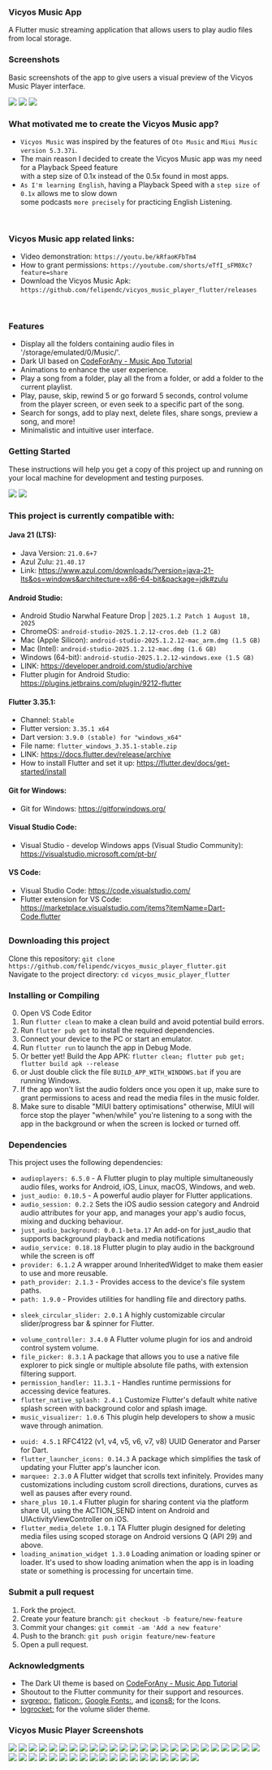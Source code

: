 ### Vicyos Music App

A Flutter music streaming application that allows users to play audio files from local storage.

### Screenshots

Basic screenshots of the app to give users a visual preview of the Vicyos Music Player interface.

<img src="https://github.com/felipendc/vicyos_music_player_flutter/blob/main/others/SCREENSHOTS_DEMO/read_banners/1.png">
<img src="https://github.com/felipendc/vicyos_music_player_flutter/blob/main/others/SCREENSHOTS_DEMO/RECENT_SCREENSHOTS/V3.0.0_tablet_mode/1.png">
<img src="https://github.com/felipendc/vicyos_music_player_flutter/blob/main/others/SCREENSHOTS_DEMO/RECENT_SCREENSHOTS/V3.0.0_tablet_mode/33.png">


 <br />
 
### What motivated me to create the Vicyos Music app?  <br />
- `Vicyos Music` was inspired by the features of `Oto Music` and `Miui Music version 5.3.37i`. <br />
- The main reason I decided to create the Vicyos Music app was my need for a Playback Speed feature  <br />
with a step size of 0.1x instead of the 0.5x found in most apps.  <br />
- `As I'm learning English`, having a Playback Speed with a `step size of 0.1x` allows me to slow down <br />
some podcasts `more precisely` for practicing English Listening.

 <br />

### Vicyos Music app related links:

- Video demonstration: `https://youtu.be/kRfaoKFbTm4`
- How to grant permissions: `https://youtube.com/shorts/eTfI_sFM0Xc?feature=share`
- Download the Vicyos Music Apk: `https://github.com/felipendc/vicyos_music_player_flutter/releases`

 <br />
 
### Features

- Display all the folders containing audio files in '/storage/emulated/0/Music/'.
- Dark UI based on [CodeForAny - Music App Tutorial](https://youtube.com/playlist?list=PLzcRC7PA0xWRXGSJZOyD5_SXyGIRt6VFr)
- Animations to enhance the user experience.
- Play a song from a folder, play all the from a folder, or add a folder to the current playlist.
- Play, pause, skip, rewind 5 or go forward 5 seconds, control volume from the player screen, or even seek to a specific part of the song.
- Search for songs, add to play next, delete files, share songs, preview a song, and more!
- Minimalistic and intuitive user interface.

### Getting Started

These instructions will help you get a copy of this project up and running on your local machine for development and testing purposes.

<img src="https://github.com/felipendc/vicyos_music_player_flutter/blob/main/others/SCREENSHOTS_DEMO/how-it-should-look-like_1.png">
<img src="https://github.com/felipendc/vicyos_music_player_flutter/blob/main/others/SCREENSHOTS_DEMO/how-it-should-look-like_2.png">

### This project is currently compatible with:

#### Java 21 (LTS):

- Java Version: `21.0.6+7`
- Azul Zulu: `21.40.17`
- Link: https://www.azul.com/downloads/?version=java-21-lts&os=windows&architecture=x86-64-bit&package=jdk#zulu

<!--
> If you run flutter doctor and get this error:  <br />
> [!] Android Studio, X Unable to determine bundled Java version. <br />
>
> To fix it, got to `project_folder/android/`, then open a cmd window and run: <br />
> flutter clean <br />
> gradlew wrapper --gradle-version 8.10.2 --distribution-type bin <br />
-->

#### Android Studio:

- Android Studio Narwhal Feature Drop | `2025.1.2 Patch 1 August 18, 2025`
- ChromeOS: `android-studio-2025.1.2.12-cros.deb (1.2 GB)`
- Mac (Apple Silicon): `android-studio-2025.1.2.12-mac_arm.dmg (1.5 GB)`
- Mac (Intel): `android-studio-2025.1.2.12-mac.dmg (1.6 GB)`
- Windows (64-bit): `android-studio-2025.1.2.12-windows.exe (1.5 GB)`
- LINK: https://developer.android.com/studio/archive
- Flutter plugin for Android Studio: https://plugins.jetbrains.com/plugin/9212-flutter

#### Flutter 3.35.1:

- Channel: `Stable`
- Flutter version: `3.35.1 x64`
- Dart version: `3.9.0 (stable) for "windows_x64"`
- File name: `flutter_windows_3.35.1-stable.zip`
- LINK: https://docs.flutter.dev/release/archive
- How to install Flutter and set it up: https://flutter.dev/docs/get-started/install

#### Git for Windows:

- Git for Windows: https://gitforwindows.org/

#### Visual Studio Code:

- Visual Studio - develop Windows apps (Visual Studio Community): https://visualstudio.microsoft.com/pt-br/

#### VS Code:

- Visual Studio Code: https://code.visualstudio.com/
- Flutter extension for VS Code: https://marketplace.visualstudio.com/items?itemName=Dart-Code.flutter

##

### Downloading this project

Clone this repository: `git clone https://github.com/felipendc/vicyos_music_player_flutter.git` <br />
Navigate to the project directory: `cd vicyos_music_player_flutter` <br />

<!-- Choose the one you want "GetX" or "StreamBuilder" UI state management. <br /> -->

### Installing or Compiling

0. Open VS Code Editor
1. Run `flutter clean` to make a clean build and avoid potential build errors.
2. Run `flutter pub get` to install the required dependencies.
3. Connect your device to the PC or start an emulator.
4. Run `flutter run` to launch the app in Debug Mode.
5. Or better yet! Build the App APK: `flutter clean; flutter pub get; flutter build apk --release`
6. or Just double click the file `BUILD_APP_WITH_WINDOWS.bat` if you are running Windows.
7. If the app won't list the audio folders once you open it up, make sure to grant permissions to acess and read the media files in the music folder.
8. Make sure to disable "MIUI battery optimisations" otherwise, MIUI will force stop the player "when/while" you're listening to a song with the app in the background or when the screen is locked or turned off.

### Dependencies

This project uses the following dependencies:

- `audioplayers: 6.5.0` - A Flutter plugin to play multiple simultaneously audio files, works for Android, iOS, Linux, macOS, Windows, and web.
- `just_audio: 0.10.5` - A powerful audio player for Flutter applications.
- `audio_session: 0.2.2` Sets the iOS audio session category and Android audio attributes for your app, and manages your app's audio focus, mixing and ducking behaviour.
- `just_audio_background: 0.0.1-beta.17` An add-on for just_audio that supports background playback and media notifications
- `audio_service: 0.18.18` Flutter plugin to play audio in the background while the screen is off
- `provider: 6.1.2` A wrapper around InheritedWidget to make them easier to use and more reusable.
- `path_provider: 2.1.3` - Provides access to the device's file system paths.
- `path: 1.9.0` - Provides utilities for handling file and directory paths.
<!-- - `media_info: 0.12.0+2` Platform services exposed to Flutter apps. -->
- `sleek_circular_slider: 2.0.1` A highly customizable circular slider/progress bar & spinner for Flutter.
<!-- - `flutter_media_metadata: 1.0.0+1` A Flutter plugin to read metadata of media files. -->
- `volume_controller: 3.4.0` A Flutter volume plugin for ios and android control system volume.
- `file_picker: 8.3.1` A package that allows you to use a native file explorer to pick single or multiple absolute file paths, with extension filtering support.
- `permission_handler: 11.3.1` - Handles runtime permissions for accessing device features.
- `flutter_native_splash: 2.4.1` Customize Flutter's default white native splash screen with background color and splash image.
- `music_visualizer: 1.0.6` This plugin help developers to show a music wave through animation.
<!-- - `get: 4.6.6` Open screens/snackbars/dialogs without context, manage states and inject dependencies easily with GetX. -->
- `uuid: 4.5.1` RFC4122 (v1, v4, v5, v6, v7, v8) UUID Generator and Parser for Dart.
- `flutter_launcher_icons: 0.14.3` A package which simplifies the task of updating your Flutter app's launcher icon.
- `marquee: 2.3.0` A Flutter widget that scrolls text infinitely. Provides many customizations including custom scroll directions, durations, curves as well as pauses after every round.
- `share_plus 10.1.4` Flutter plugin for sharing content via the platform share UI, using the ACTION_SEND intent on Android and UIActivityViewController on iOS.
- `flutter_media_delete 1.0.1` TA Flutter plugin designed for deleting media files using scoped storage on Android versions Q (API 29) and above.
- `loading_animation_widget 1.3.0` Loading animation or loading spiner or loader. It's used to show loading animation when the app is in loading state or something is processing for uncertain time.

### Submit a pull request

1. Fork the project.
2. Create your feature branch: `git checkout -b feature/new-feature`
3. Commit your changes: `git commit -am 'Add a new feature'`
4. Push to the branch: `git push origin feature/new-feature`
5. Open a pull request.

### Acknowledgments

- The Dark UI theme is based on [CodeForAny - Music App Tutorial](https://youtube.com/playlist?list=PLzcRC7PA0xWRXGSJZOyD5_SXyGIRt6VFr)
- Shoutout to the Flutter community for their support and resources.
- [svgrepo:](https://www.svgrepo.com/), [flaticon:](https://www.flaticon.com/), [Google Fonts:](https://fonts.google.com/icons), and [icons8:](https://icons8.com.br/) for the Icons.
- [logrocket:](https://blog.logrocket.com/flutter-slider-widgets-deep-dive-with-examples/) for the volume slider theme.

### Vicyos Music Player Screenshots

<img src="https://github.com/felipendc/vicyos_music_player_flutter/blob/main/others/SCREENSHOTS_DEMO/read_banners/11.png">
<img src="https://github.com/felipendc/vicyos_music_player_flutter/blob/main/others/SCREENSHOTS_DEMO/read_banners/12.png">
<img src="https://github.com/felipendc/vicyos_music_player_flutter/blob/main/others/SCREENSHOTS_DEMO/read_banners/13.png">
<img src="https://github.com/felipendc/vicyos_music_player_flutter/blob/main/others/SCREENSHOTS_DEMO/read_banners/6.png">
<img src="https://github.com/felipendc/vicyos_music_player_flutter/blob/main/others/SCREENSHOTS_DEMO/read_banners/2.png">
<img src="https://github.com/felipendc/vicyos_music_player_flutter/blob/main/others/SCREENSHOTS_DEMO/read_banners/3.png">
<img src="https://github.com/felipendc/vicyos_music_player_flutter/blob/main/others/SCREENSHOTS_DEMO/read_banners/4.png">
<img src="https://github.com/felipendc/vicyos_music_player_flutter/blob/main/others/SCREENSHOTS_DEMO/read_banners/5.png">
<img src="https://github.com/felipendc/vicyos_music_player_flutter/blob/main/others/SCREENSHOTS_DEMO/read_banners/7.png">
<img src="https://github.com/felipendc/vicyos_music_player_flutter/blob/main/others/SCREENSHOTS_DEMO/read_banners/8.png">
<img src="https://github.com/felipendc/vicyos_music_player_flutter/blob/main/others/SCREENSHOTS_DEMO/read_banners/9.png">
<img src="https://github.com/felipendc/vicyos_music_player_flutter/blob/main/others/SCREENSHOTS_DEMO/read_banners/10.png">
<img src="https://github.com/felipendc/vicyos_music_player_flutter/blob/main/others/SCREENSHOTS_DEMO/RECENT_SCREENSHOTS/V3.0.0_tablet_mode/1.png">
<img src="https://github.com/felipendc/vicyos_music_player_flutter/blob/main/others/SCREENSHOTS_DEMO/RECENT_SCREENSHOTS/V3.0.0_tablet_mode/2.png">
<img src="https://github.com/felipendc/vicyos_music_player_flutter/blob/main/others/SCREENSHOTS_DEMO/RECENT_SCREENSHOTS/V3.0.0_tablet_mode/33.png">
<img src="https://github.com/felipendc/vicyos_music_player_flutter/blob/main/others/SCREENSHOTS_DEMO/RECENT_SCREENSHOTS/V3.0.0_tablet_mode/3.png">
<img src="https://github.com/felipendc/vicyos_music_player_flutter/blob/main/others/SCREENSHOTS_DEMO/RECENT_SCREENSHOTS/V3.0.0_tablet_mode/4.png">
<img src="https://github.com/felipendc/vicyos_music_player_flutter/blob/main/others/SCREENSHOTS_DEMO/RECENT_SCREENSHOTS/V3.0.0_tablet_mode/5.png">
<img src="https://github.com/felipendc/vicyos_music_player_flutter/blob/main/others/SCREENSHOTS_DEMO/RECENT_SCREENSHOTS/V3.0.0_tablet_mode/6.png">
<img src="https://github.com/felipendc/vicyos_music_player_flutter/blob/main/others/SCREENSHOTS_DEMO/RECENT_SCREENSHOTS/V3.0.0_tablet_mode/7.png">
<img src="https://github.com/felipendc/vicyos_music_player_flutter/blob/main/others/SCREENSHOTS_DEMO/RECENT_SCREENSHOTS/V3.0.0_tablet_mode/8.png">
<img src="https://github.com/felipendc/vicyos_music_player_flutter/blob/main/others/SCREENSHOTS_DEMO/RECENT_SCREENSHOTS/V3.0.0_tablet_mode/9.png">
<img src="https://github.com/felipendc/vicyos_music_player_flutter/blob/main/others/SCREENSHOTS_DEMO/RECENT_SCREENSHOTS/V3.0.0_tablet_mode/10.png">
<img src="https://github.com/felipendc/vicyos_music_player_flutter/blob/main/others/SCREENSHOTS_DEMO/RECENT_SCREENSHOTS/V3.0.0_tablet_mode/11.png">
<img src="https://github.com/felipendc/vicyos_music_player_flutter/blob/main/others/SCREENSHOTS_DEMO/RECENT_SCREENSHOTS/V3.0.0_tablet_mode/12.png">
<img src="https://github.com/felipendc/vicyos_music_player_flutter/blob/main/others/SCREENSHOTS_DEMO/RECENT_SCREENSHOTS/V3.0.0_tablet_mode/13.png">
<img src="https://github.com/felipendc/vicyos_music_player_flutter/blob/main/others/SCREENSHOTS_DEMO/RECENT_SCREENSHOTS/V3.0.0_tablet_mode/14.png">
<img src="https://github.com/felipendc/vicyos_music_player_flutter/blob/main/others/SCREENSHOTS_DEMO/RECENT_SCREENSHOTS/V3.0.0_tablet_mode/15.png">
<img src="https://github.com/felipendc/vicyos_music_player_flutter/blob/main/others/SCREENSHOTS_DEMO/RECENT_SCREENSHOTS/V3.0.0_tablet_mode/16.png">
<img src="https://github.com/felipendc/vicyos_music_player_flutter/blob/main/others/SCREENSHOTS_DEMO/RECENT_SCREENSHOTS/V3.0.0_tablet_mode/17.png">
<img src="https://github.com/felipendc/vicyos_music_player_flutter/blob/main/others/SCREENSHOTS_DEMO/RECENT_SCREENSHOTS/V3.0.0_tablet_mode/18.png">
<img src="https://github.com/felipendc/vicyos_music_player_flutter/blob/main/others/SCREENSHOTS_DEMO/RECENT_SCREENSHOTS/V3.0.0_tablet_mode/19.png">
<img src="https://github.com/felipendc/vicyos_music_player_flutter/blob/main/others/SCREENSHOTS_DEMO/RECENT_SCREENSHOTS/V3.0.0_tablet_mode/20.png">
<img src="https://github.com/felipendc/vicyos_music_player_flutter/blob/main/others/SCREENSHOTS_DEMO/RECENT_SCREENSHOTS/V3.0.0_tablet_mode/21.png">
<img src="https://github.com/felipendc/vicyos_music_player_flutter/blob/main/others/SCREENSHOTS_DEMO/RECENT_SCREENSHOTS/V3.0.0_tablet_mode/22.png">
<img src="https://github.com/felipendc/vicyos_music_player_flutter/blob/main/others/SCREENSHOTS_DEMO/RECENT_SCREENSHOTS/V3.0.0_tablet_mode/23.png">
<img src="https://github.com/felipendc/vicyos_music_player_flutter/blob/main/others/SCREENSHOTS_DEMO/RECENT_SCREENSHOTS/V3.0.0_tablet_mode/24.png">
<img src="https://github.com/felipendc/vicyos_music_player_flutter/blob/main/others/SCREENSHOTS_DEMO/RECENT_SCREENSHOTS/V3.0.0_tablet_mode/25.png">
<img src="https://github.com/felipendc/vicyos_music_player_flutter/blob/main/others/SCREENSHOTS_DEMO/RECENT_SCREENSHOTS/V3.0.0_tablet_mode/26.png">
<img src="https://github.com/felipendc/vicyos_music_player_flutter/blob/main/others/SCREENSHOTS_DEMO/RECENT_SCREENSHOTS/V3.0.0_tablet_mode/27.png">
<img src="https://github.com/felipendc/vicyos_music_player_flutter/blob/main/others/SCREENSHOTS_DEMO/RECENT_SCREENSHOTS/V3.0.0_tablet_mode/28.png">
<img src="https://github.com/felipendc/vicyos_music_player_flutter/blob/main/others/SCREENSHOTS_DEMO/RECENT_SCREENSHOTS/V3.0.0_tablet_mode/29.png">
<img src="https://github.com/felipendc/vicyos_music_player_flutter/blob/main/others/SCREENSHOTS_DEMO/RECENT_SCREENSHOTS/V3.0.0_tablet_mode/30.png">
<img src="https://github.com/felipendc/vicyos_music_player_flutter/blob/main/others/SCREENSHOTS_DEMO/RECENT_SCREENSHOTS/V3.0.0_tablet_mode/31.png">
